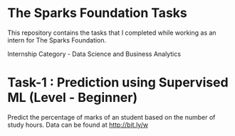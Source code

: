 # The Sparks Foundation Tasks

This repository contains the tasks that I completed while working as an intern for The Sparks Foundation.

Internship Category - Data Science and Business Analytics

# Task-1 : Prediction using Supervised ML (Level - Beginner)
Predict the percentage of marks of an student based on the number of study hours.
Data can be found at http://bit.ly/w
